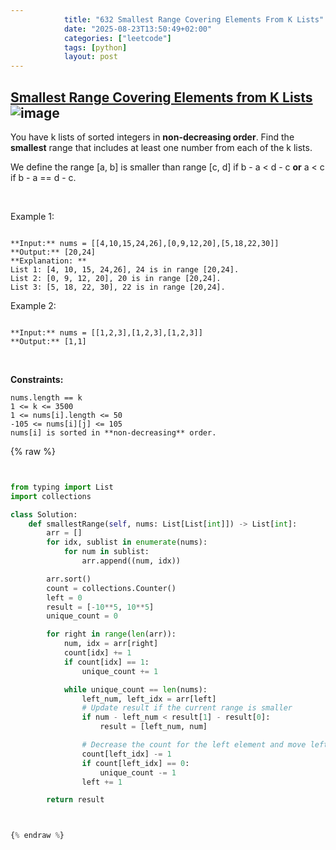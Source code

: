 ```yaml
---
            title: "632 Smallest Range Covering Elements From K Lists"
            date: "2025-08-23T13:50:49+02:00"
            categories: ["leetcode"]
            tags: [python]
            layout: post
---
```

            
## [Smallest Range Covering Elements from K Lists](https://leetcode.com/problems/smallest-range-covering-elements-from-k-lists) ![image](https://img.shields.io/badge/Difficulty-Hard-red)

You have k lists of sorted integers in **non-decreasing order**. Find the **smallest** range that includes at least one number from each of the k lists.

We define the range [a, b] is smaller than range [c, d] if b - a < d - c **or** a < c if b - a == d - c.

 

Example 1:

```

**Input:** nums = [[4,10,15,24,26],[0,9,12,20],[5,18,22,30]]
**Output:** [20,24]
**Explanation: **
List 1: [4, 10, 15, 24,26], 24 is in range [20,24].
List 2: [0, 9, 12, 20], 20 is in range [20,24].
List 3: [5, 18, 22, 30], 22 is in range [20,24].

```

Example 2:

```

**Input:** nums = [[1,2,3],[1,2,3],[1,2,3]]
**Output:** [1,1]

```

 

**Constraints:**

	nums.length == k
	1 <= k <= 3500
	1 <= nums[i].length <= 50
	-105 <= nums[i][j] <= 105
	nums[i] is sorted in **non-decreasing** order.

{% raw %}


```python


from typing import List
import collections

class Solution:
    def smallestRange(self, nums: List[List[int]]) -> List[int]:
        arr = []
        for idx, sublist in enumerate(nums):
            for num in sublist:
                arr.append((num, idx))

        arr.sort()
        count = collections.Counter()
        left = 0
        result = [-10**5, 10**5]
        unique_count = 0

        for right in range(len(arr)):
            num, idx = arr[right]
            count[idx] += 1
            if count[idx] == 1:
                unique_count += 1

            while unique_count == len(nums):
                left_num, left_idx = arr[left]
                # Update result if the current range is smaller
                if num - left_num < result[1] - result[0]:
                    result = [left_num, num]

                # Decrease the count for the left element and move left pointer
                count[left_idx] -= 1
                if count[left_idx] == 0:
                    unique_count -= 1
                left += 1

        return result



{% endraw %}
```
